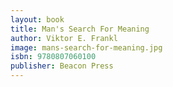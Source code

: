 ```yaml
---
layout: book
title: Man's Search For Meaning
author: Viktor E. Frankl
image: mans-search-for-meaning.jpg
isbn: 9780807060100
publisher: Beacon Press
---
```

